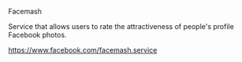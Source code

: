 Facemash

Service that allows users to rate the attractiveness of people's profile Facebook photos.

https://www.facebook.com/facemash.service
